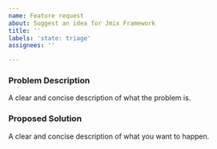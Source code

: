 ```yaml
---
name: Feature request
about: Suggest an idea for Jmix Framework
title: ''
labels: 'state: triage'
assignees: ''

---
```


### Problem Description

A clear and concise description of what the problem is.

### Proposed Solution

A clear and concise description of what you want to happen.
